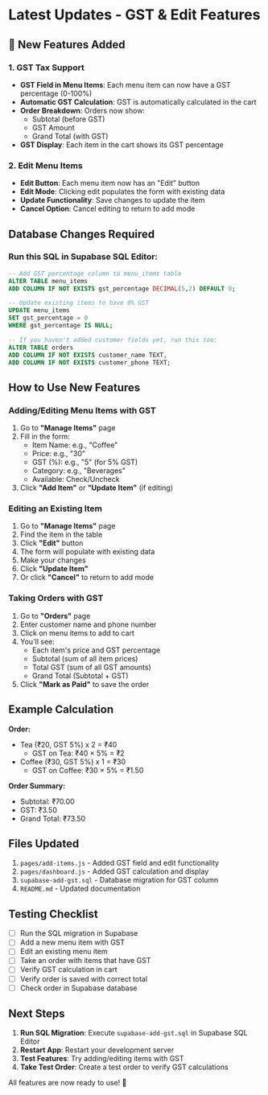 # Latest Updates - GST & Edit Features

## 🎉 New Features Added

### 1. GST Tax Support
- **GST Field in Menu Items**: Each menu item can now have a GST percentage (0-100%)
- **Automatic GST Calculation**: GST is automatically calculated in the cart
- **Order Breakdown**: Orders now show:
  - Subtotal (before GST)
  - GST Amount
  - Grand Total (with GST)
- **GST Display**: Each item in the cart shows its GST percentage

### 2. Edit Menu Items
- **Edit Button**: Each menu item now has an "Edit" button
- **Edit Mode**: Clicking edit populates the form with existing data
- **Update Functionality**: Save changes to update the item
- **Cancel Option**: Cancel editing to return to add mode

## Database Changes Required

### Run this SQL in Supabase SQL Editor:

```sql
-- Add GST percentage column to menu_items table
ALTER TABLE menu_items 
ADD COLUMN IF NOT EXISTS gst_percentage DECIMAL(5,2) DEFAULT 0;

-- Update existing items to have 0% GST
UPDATE menu_items 
SET gst_percentage = 0 
WHERE gst_percentage IS NULL;

-- If you haven't added customer fields yet, run this too:
ALTER TABLE orders 
ADD COLUMN IF NOT EXISTS customer_name TEXT,
ADD COLUMN IF NOT EXISTS customer_phone TEXT;
```

## How to Use New Features

### Adding/Editing Menu Items with GST

1. Go to **"Manage Items"** page
2. Fill in the form:
   - Item Name: e.g., "Coffee"
   - Price: e.g., "30"
   - GST (%): e.g., "5" (for 5% GST)
   - Category: e.g., "Beverages"
   - Available: Check/Uncheck
3. Click **"Add Item"** or **"Update Item"** (if editing)

### Editing an Existing Item

1. Go to **"Manage Items"** page
2. Find the item in the table
3. Click **"Edit"** button
4. The form will populate with existing data
5. Make your changes
6. Click **"Update Item"**
7. Or click **"Cancel"** to return to add mode

### Taking Orders with GST

1. Go to **"Orders"** page
2. Enter customer name and phone number
3. Click on menu items to add to cart
4. You'll see:
   - Each item's price and GST percentage
   - Subtotal (sum of all item prices)
   - Total GST (sum of all GST amounts)
   - Grand Total (Subtotal + GST)
5. Click **"Mark as Paid"** to save the order

## Example Calculation

**Order:**
- Tea (₹20, GST 5%) x 2 = ₹40
  - GST on Tea: ₹40 × 5% = ₹2
- Coffee (₹30, GST 5%) x 1 = ₹30
  - GST on Coffee: ₹30 × 5% = ₹1.50

**Order Summary:**
- Subtotal: ₹70.00
- GST: ₹3.50
- Grand Total: ₹73.50

## Files Updated

1. `pages/add-items.js` - Added GST field and edit functionality
2. `pages/dashboard.js` - Added GST calculation and display
3. `supabase-add-gst.sql` - Database migration for GST column
4. `README.md` - Updated documentation

## Testing Checklist

- [ ] Run the SQL migration in Supabase
- [ ] Add a new menu item with GST
- [ ] Edit an existing menu item
- [ ] Take an order with items that have GST
- [ ] Verify GST calculation in cart
- [ ] Verify order is saved with correct total
- [ ] Check order in Supabase database

## Next Steps

1. **Run SQL Migration**: Execute `supabase-add-gst.sql` in Supabase SQL Editor
2. **Restart App**: Restart your development server
3. **Test Features**: Try adding/editing items with GST
4. **Take Test Order**: Create a test order to verify GST calculations

All features are now ready to use! 🚀

